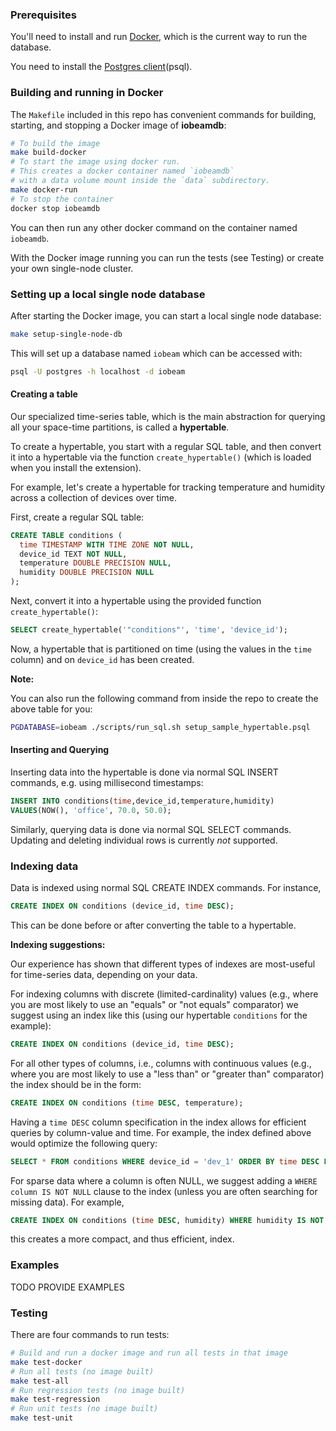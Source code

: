 ### Prerequisites

You'll need to install and run [Docker](https://docs.docker.com/engine/installation/),
which is the current way to run the database.

You need to install the [Postgres client](https://wiki.postgresql.org/wiki/Detailed_installation_guides)(psql).


### Building and running in Docker

The `Makefile` included in this repo has convenient commands for building,
starting, and stopping a Docker image of **iobeamdb**:
```bash
# To build the image
make build-docker
# To start the image using docker run.
# This creates a docker container named `iobeamdb`
# with a data volume mount inside the `data` subdirectory.
make docker-run
# To stop the container
docker stop iobeamdb
```

You can then run any other docker command on the container named `iobeamdb`.

With the Docker image running you can run the tests (see Testing) or create
your own single-node cluster.

### Setting up a local single node database
After starting the Docker image, you can start a local single node database:
```bash
make setup-single-node-db
```

This will set up a database named `iobeam` which can be accessed with:
```bash
psql -U postgres -h localhost -d iobeam
```

#### Creating a table
Our specialized time-series table, which is the main abstraction for querying
all your space-time partitions, is called a **hypertable**.

To create a hypertable, you start with a regular SQL table, and then convert it
into a hypertable via the function `create_hypertable()` (which
  is loaded when you install the extension).

For example, let's create a hypertable for tracking
temperature and humidity across a collection of devices over time.

First, create a regular SQL table:
```sql
CREATE TABLE conditions (
  time TIMESTAMP WITH TIME ZONE NOT NULL,
  device_id TEXT NOT NULL,
  temperature DOUBLE PRECISION NULL,
  humidity DOUBLE PRECISION NULL
);
```

Next, convert it into a hypertable using the provided function
`create_hypertable()`:
```sql
SELECT create_hypertable('"conditions"', 'time', 'device_id');
```

Now, a hypertable that is partitioned on time (using the values in the
`time` column) and on `device_id` has been created.

**Note:**

You can also run the following command from inside the repo to create
the above table for you:
```bash
PGDATABASE=iobeam ./scripts/run_sql.sh setup_sample_hypertable.psql
```

#### Inserting and Querying
Inserting data into the hypertable is done via normal SQL INSERT commands,
e.g. using millisecond timestamps:
```sql
INSERT INTO conditions(time,device_id,temperature,humidity)
VALUES(NOW(), 'office', 70.0, 50.0);
```

Similarly, querying data is done via normal SQL SELECT commands. Updating
and deleting individual rows is currently _not_ supported.

### Indexing data

Data is indexed using normal SQL CREATE INDEX commands. For instance,
```sql
CREATE INDEX ON conditions (device_id, time DESC);
```
This can be done before or after converting the table to a hypertable.

**Indexing suggestions:**

Our experience has shown that different types of indexes are most-useful for
time-series data, depending on your data.

For indexing columns with discrete (limited-cardinality) values (e.g., where you are most likely
  to use an "equals" or "not equals" comparator) we suggest using an index like this (using our hypertable `conditions` for the example):
```sql
CREATE INDEX ON conditions (device_id, time DESC);
```
For all other types of columns, i.e., columns with continuous values (e.g., where you are most likely to use a
"less than" or "greater than" comparator) the index should be in the form:
```sql
CREATE INDEX ON conditions (time DESC, temperature);
```
Having a `time DESC` column specification in the index allows for efficient queries by column-value and time. For example, the index defined above would optimize the following query:
```sql
SELECT * FROM conditions WHERE device_id = 'dev_1' ORDER BY time DESC LIMIT 10
```

For sparse data where a column is often NULL, we suggest adding a `WHERE column IS NOT NULL` clause to the index (unless you are often searching for missing data). For example,

```sql
CREATE INDEX ON conditions (time DESC, humidity) WHERE humidity IS NOT NULL;
```
this creates a more compact, and thus efficient, index.

### Examples
TODO PROVIDE EXAMPLES

### Testing
There are four commands to run tests:
```bash
# Build and run a docker image and run all tests in that image
make test-docker
# Run all tests (no image built)
make test-all
# Run regression tests (no image built)
make test-regression
# Run unit tests (no image built)
make test-unit
```
